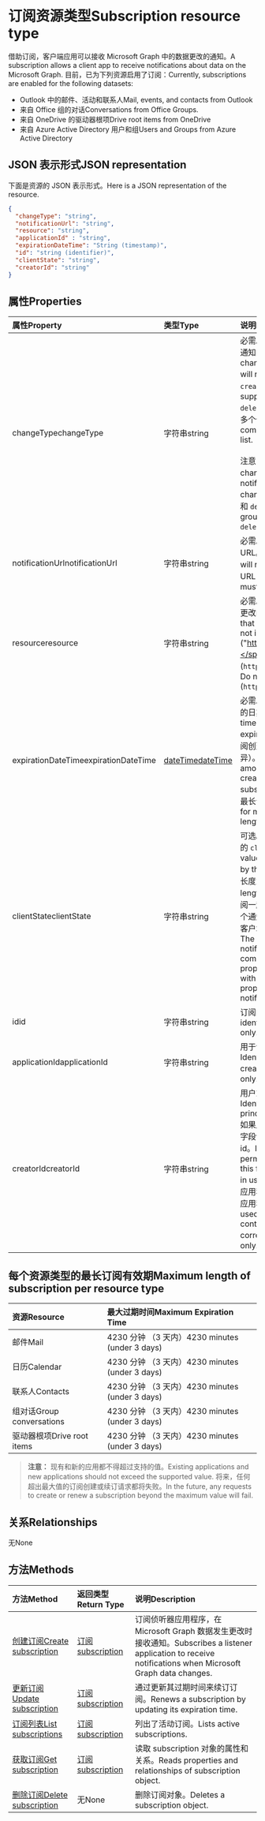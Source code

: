 # <a name="subscription-resource-type"></a><span data-ttu-id="0b943-101">订阅资源类型</span><span class="sxs-lookup"><span data-stu-id="0b943-101">Subscription resource type</span></span>

<span data-ttu-id="0b943-102">借助订阅，客户端应用可以接收 Microsoft Graph 中的数据更改的通知。</span><span class="sxs-lookup"><span data-stu-id="0b943-102">A subscription allows a client app to receive notifications about data on the Microsoft Graph.</span></span> <span data-ttu-id="0b943-103">目前，已为下列资源启用了订阅：</span><span class="sxs-lookup"><span data-stu-id="0b943-103">Currently, subscriptions are enabled for the following datasets:</span></span>

- <span data-ttu-id="0b943-104">Outlook 中的邮件、活动和联系人</span><span class="sxs-lookup"><span data-stu-id="0b943-104">Mail, events, and contacts from Outlook</span></span>
- <span data-ttu-id="0b943-105">来自 Office 组的对话</span><span class="sxs-lookup"><span data-stu-id="0b943-105">Conversations from Office Groups.</span></span>
- <span data-ttu-id="0b943-106">来自 OneDrive 的驱动器根项</span><span class="sxs-lookup"><span data-stu-id="0b943-106">Drive root items from OneDrive</span></span>
- <span data-ttu-id="0b943-107">来自 Azure Active Directory 用户和组</span><span class="sxs-lookup"><span data-stu-id="0b943-107">Users and Groups from Azure Active Directory</span></span>

## <a name="json-representation"></a><span data-ttu-id="0b943-108">JSON 表示形式</span><span class="sxs-lookup"><span data-stu-id="0b943-108">JSON representation</span></span>

<span data-ttu-id="0b943-109">下面是资源的 JSON 表示形式。</span><span class="sxs-lookup"><span data-stu-id="0b943-109">Here is a JSON representation of the resource.</span></span>

<!--{
  "blockType": "resource",
  "optionalProperties": [],
  "baseType": "microsoft.graph.entity",
  "@odata.type": "microsoft.graph.subscription",
  "@odata.annotations": [
    {
      "capabilities": {
        "skippable": false,
        "toppable": false,
        "countable": false,
        "expandable": false,
        "filterable": false,
        "referenceable": false,
        "selectable": false,
        "sortable": false
      }
    }
  ]
}-->

```json
{
  "changeType": "string",
  "notificationUrl": "string",
  "resource": "string",
  "applicationId" : "string",
  "expirationDateTime": "String (timestamp)",
  "id": "string (identifier)",
  "clientState": "string",
  "creatorId": "string"
}
```

## <a name="properties"></a><span data-ttu-id="0b943-110">属性</span><span class="sxs-lookup"><span data-stu-id="0b943-110">Properties</span></span>

| <span data-ttu-id="0b943-111">属性</span><span class="sxs-lookup"><span data-stu-id="0b943-111">Property</span></span> | <span data-ttu-id="0b943-112">类型</span><span class="sxs-lookup"><span data-stu-id="0b943-112">Type</span></span> | <span data-ttu-id="0b943-113">说明</span><span class="sxs-lookup"><span data-stu-id="0b943-113">Description</span></span> |
|:---------|:-----|:------------|
| <span data-ttu-id="0b943-114">changeType</span><span class="sxs-lookup"><span data-stu-id="0b943-114">changeType</span></span> | <span data-ttu-id="0b943-115">字符串</span><span class="sxs-lookup"><span data-stu-id="0b943-115">string</span></span> | <span data-ttu-id="0b943-116">必需。</span><span class="sxs-lookup"><span data-stu-id="0b943-116">Required.</span></span> <span data-ttu-id="0b943-117">指示订阅资源中将引发通知的更改类型。</span><span class="sxs-lookup"><span data-stu-id="0b943-117">Indicates the type of change in the subscribed resource that will raise a notification.</span></span> <span data-ttu-id="0b943-118">支持的值是：`created`、`updated`、`deleted`。</span><span class="sxs-lookup"><span data-stu-id="0b943-118">The supported values are: `created`, `updated`, `deleted`.</span></span> <span data-ttu-id="0b943-119">可以使用以逗号分隔的列表组合多个值。</span><span class="sxs-lookup"><span data-stu-id="0b943-119">Multiple values can be combined using a comma-separated list.</span></span><br><br><span data-ttu-id="0b943-120">注意：驱动器根项通知仅支持 `updated` changeType。</span><span class="sxs-lookup"><span data-stu-id="0b943-120">Note: Drive root item notifications support only the `updated` changeType.</span></span> <span data-ttu-id="0b943-121">用户和组通知支持 `updated` 和 `deleted` changeType。</span><span class="sxs-lookup"><span data-stu-id="0b943-121">User and group notifications support `updated` and `deleted` changeType.</span></span>|
| <span data-ttu-id="0b943-122">notificationUrl</span><span class="sxs-lookup"><span data-stu-id="0b943-122">notificationUrl</span></span> | <span data-ttu-id="0b943-123">字符串</span><span class="sxs-lookup"><span data-stu-id="0b943-123">string</span></span> | <span data-ttu-id="0b943-124">必需。</span><span class="sxs-lookup"><span data-stu-id="0b943-124">Required.</span></span> <span data-ttu-id="0b943-125">将接收通知的端点的 URL。</span><span class="sxs-lookup"><span data-stu-id="0b943-125">The URL of the application that will receive the push notifications.</span></span> <span data-ttu-id="0b943-126">此 URL 必须使用 HTTPS 协议。</span><span class="sxs-lookup"><span data-stu-id="0b943-126">This URL must make use of the HTTPS protocol.</span></span> |
| <span data-ttu-id="0b943-127">resource</span><span class="sxs-lookup"><span data-stu-id="0b943-127">resource</span></span> | <span data-ttu-id="0b943-128">字符串</span><span class="sxs-lookup"><span data-stu-id="0b943-128">string</span></span> | <span data-ttu-id="0b943-129">必需。</span><span class="sxs-lookup"><span data-stu-id="0b943-129">Required.</span></span> <span data-ttu-id="0b943-130">指定将监视其是否发生更改的资源。</span><span class="sxs-lookup"><span data-stu-id="0b943-130">Specifies the resource that will be monitored for changes. Do not include the base URL ("https://graph.microsoft.com/v1.0/").</span></span> <span data-ttu-id="0b943-131">不包含基 URL (`https://graph.microsoft.com/v1.0/`)。</span><span class="sxs-lookup"><span data-stu-id="0b943-131">Do not include the base URL (`https://graph.microsoft.com/v1.0/`).</span></span> |
| <span data-ttu-id="0b943-132">expirationDateTime</span><span class="sxs-lookup"><span data-stu-id="0b943-132">expirationDateTime</span></span> | [<span data-ttu-id="0b943-133">dateTime</span><span class="sxs-lookup"><span data-stu-id="0b943-133">dateTime</span></span>](http://tools.ietf.org/html/rfc3339) | <span data-ttu-id="0b943-134">必需。</span><span class="sxs-lookup"><span data-stu-id="0b943-134">Required.</span></span> <span data-ttu-id="0b943-135">指定 webhook 订阅过期的日期和时间。</span><span class="sxs-lookup"><span data-stu-id="0b943-135">Specifies the date and time when the webhook subscription expires.</span></span> <span data-ttu-id="0b943-136">时间为 UTC 时间，可以是距离订阅创建的一段时间（因订阅资源不同而异）。</span><span class="sxs-lookup"><span data-stu-id="0b943-136">The time is in UTC, and can be an amount of time from subscription creation that varies for the resource subscribed to.</span></span>  <span data-ttu-id="0b943-137">请参阅下表，了解支持的最长订阅有效期。</span><span class="sxs-lookup"><span data-stu-id="0b943-137">See the table below for maximum supported subscription length of time.</span></span> |
| <span data-ttu-id="0b943-138">clientState</span><span class="sxs-lookup"><span data-stu-id="0b943-138">clientState</span></span> | <span data-ttu-id="0b943-139">字符串</span><span class="sxs-lookup"><span data-stu-id="0b943-139">string</span></span> | <span data-ttu-id="0b943-140">可选。</span><span class="sxs-lookup"><span data-stu-id="0b943-140">Optional.</span></span> <span data-ttu-id="0b943-141">指定服务为每个通知发送的 `clientState` 属性的值。</span><span class="sxs-lookup"><span data-stu-id="0b943-141">Specifies the value of the `clientState` property sent by the service in each notification.</span></span> <span data-ttu-id="0b943-142">最大长度为 128 个字符。</span><span class="sxs-lookup"><span data-stu-id="0b943-142">The maximum length is 128 characters.</span></span> <span data-ttu-id="0b943-143">通过对比与订阅一起发送的 `clientState` 属性值和与每个通知一起接收的 `clientState` 属性值，客户端可以检查通知是否是由服务发送。</span><span class="sxs-lookup"><span data-stu-id="0b943-143">The client can check that the notification came from the service by comparing the value of the `clientState` property sent with the subscription with the value of the `clientState` property received with each notification.</span></span> |
| <span data-ttu-id="0b943-144">id</span><span class="sxs-lookup"><span data-stu-id="0b943-144">id</span></span> | <span data-ttu-id="0b943-145">字符串</span><span class="sxs-lookup"><span data-stu-id="0b943-145">string</span></span> | <span data-ttu-id="0b943-p108">订阅的唯一标识符。只读。</span><span class="sxs-lookup"><span data-stu-id="0b943-p108">Unique identifier for the subscription. Read-only.</span></span> |
| <span data-ttu-id="0b943-148">applicationId</span><span class="sxs-lookup"><span data-stu-id="0b943-148">applicationId</span></span> | <span data-ttu-id="0b943-149">字符串</span><span class="sxs-lookup"><span data-stu-id="0b943-149">string</span></span> | <span data-ttu-id="0b943-150">用于创建订阅的应用程序的标识符。</span><span class="sxs-lookup"><span data-stu-id="0b943-150">Identifier of the application used to create the subscription.</span></span> <span data-ttu-id="0b943-151">只读。</span><span class="sxs-lookup"><span data-stu-id="0b943-151">Read-only.</span></span> |
| <span data-ttu-id="0b943-152">creatorId</span><span class="sxs-lookup"><span data-stu-id="0b943-152">creatorId</span></span> | <span data-ttu-id="0b943-153">字符串</span><span class="sxs-lookup"><span data-stu-id="0b943-153">string</span></span> | <span data-ttu-id="0b943-154">用户或创建订阅的服务主体的标识符。</span><span class="sxs-lookup"><span data-stu-id="0b943-154">Identifier of the user or service principal that created the subscription.</span></span> <span data-ttu-id="0b943-155">如果应用程序使用委派权限创建订阅，此字段包含应用程序调用代表登录用户的 id。</span><span class="sxs-lookup"><span data-stu-id="0b943-155">If the app used delegated permissions to create the subscription, this field contains the id of the signed-in user the app called on behalf of.</span></span> <span data-ttu-id="0b943-156">如果应用程序使用应用程序权限，此字段包含应用程序对应的服务主体的 id。</span><span class="sxs-lookup"><span data-stu-id="0b943-156">If the app used application permissions, this field contains the id of the service principal corresponding to the app.</span></span> <span data-ttu-id="0b943-157">只读。</span><span class="sxs-lookup"><span data-stu-id="0b943-157">Read-only.</span></span> |

## <a name="maximum-length-of-subscription-per-resource-type"></a><span data-ttu-id="0b943-158">每个资源类型的最长订阅有效期</span><span class="sxs-lookup"><span data-stu-id="0b943-158">Maximum length of subscription per resource type</span></span>

| <span data-ttu-id="0b943-159">资源</span><span class="sxs-lookup"><span data-stu-id="0b943-159">Resource</span></span>            | <span data-ttu-id="0b943-160">最大过期时间</span><span class="sxs-lookup"><span data-stu-id="0b943-160">Maximum Expiration Time</span></span>  |
|:--------------------|:-------------------------|
| <span data-ttu-id="0b943-161">邮件</span><span class="sxs-lookup"><span data-stu-id="0b943-161">Mail</span></span>                | <span data-ttu-id="0b943-162">4230 分钟 （3 天内）</span><span class="sxs-lookup"><span data-stu-id="0b943-162">4230 minutes (under 3 days)</span></span>    |
| <span data-ttu-id="0b943-163">日历</span><span class="sxs-lookup"><span data-stu-id="0b943-163">Calendar</span></span>            | <span data-ttu-id="0b943-164">4230 分钟 （3 天内）</span><span class="sxs-lookup"><span data-stu-id="0b943-164">4230 minutes (under 3 days)</span></span>    |
| <span data-ttu-id="0b943-165">联系人</span><span class="sxs-lookup"><span data-stu-id="0b943-165">Contacts</span></span>            | <span data-ttu-id="0b943-166">4230 分钟 （3 天内）</span><span class="sxs-lookup"><span data-stu-id="0b943-166">4230 minutes (under 3 days)</span></span>    |
| <span data-ttu-id="0b943-167">组对话</span><span class="sxs-lookup"><span data-stu-id="0b943-167">Group conversations</span></span> | <span data-ttu-id="0b943-168">4230 分钟 （3 天内）</span><span class="sxs-lookup"><span data-stu-id="0b943-168">4230 minutes (under 3 days)</span></span>    |
| <span data-ttu-id="0b943-169">驱动器根项</span><span class="sxs-lookup"><span data-stu-id="0b943-169">Drive root items</span></span>    | <span data-ttu-id="0b943-170">4230 分钟 （3 天内）</span><span class="sxs-lookup"><span data-stu-id="0b943-170">4230 minutes (under 3 days)</span></span>    |

> <span data-ttu-id="0b943-171">**注意：** 现有和新的应用都不得超过支持的值。</span><span class="sxs-lookup"><span data-stu-id="0b943-171">Existing applications and new applications should not exceed the supported value.</span></span> <span data-ttu-id="0b943-172">将来，任何超出最大值的订阅创建或续订请求都将失败。</span><span class="sxs-lookup"><span data-stu-id="0b943-172">In the future, any requests to create or renew a subscription beyond the maximum value will fail.</span></span>

## <a name="relationships"></a><span data-ttu-id="0b943-173">关系</span><span class="sxs-lookup"><span data-stu-id="0b943-173">Relationships</span></span>

<span data-ttu-id="0b943-174">无</span><span class="sxs-lookup"><span data-stu-id="0b943-174">None</span></span>

## <a name="methods"></a><span data-ttu-id="0b943-175">方法</span><span class="sxs-lookup"><span data-stu-id="0b943-175">Methods</span></span>

| <span data-ttu-id="0b943-176">方法</span><span class="sxs-lookup"><span data-stu-id="0b943-176">Method</span></span> | <span data-ttu-id="0b943-177">返回类型</span><span class="sxs-lookup"><span data-stu-id="0b943-177">Return Type</span></span> | <span data-ttu-id="0b943-178">说明</span><span class="sxs-lookup"><span data-stu-id="0b943-178">Description</span></span> |
|:-------|:------------|:------------|
| [<span data-ttu-id="0b943-179">创建订阅</span><span class="sxs-lookup"><span data-stu-id="0b943-179">Create subscription</span></span>](../api/subscription_post_subscriptions.md) | [<span data-ttu-id="0b943-180">订阅</span><span class="sxs-lookup"><span data-stu-id="0b943-180">subscription</span></span>](subscription.md) | <span data-ttu-id="0b943-181">订阅侦听器应用程序，在 Microsoft Graph 数据发生更改时接收通知。</span><span class="sxs-lookup"><span data-stu-id="0b943-181">Subscribes a listener application to receive notifications when Microsoft Graph data changes.</span></span> |
| [<span data-ttu-id="0b943-182">更新订阅</span><span class="sxs-lookup"><span data-stu-id="0b943-182">Update subscription</span></span>](../api/subscription_update.md) | [<span data-ttu-id="0b943-183">订阅</span><span class="sxs-lookup"><span data-stu-id="0b943-183">subscription</span></span>](subscription.md) | <span data-ttu-id="0b943-184">通过更新其过期时间来续订订阅。</span><span class="sxs-lookup"><span data-stu-id="0b943-184">Renews a subscription by updating its expiration time.</span></span> |
| [<span data-ttu-id="0b943-185">订阅列表</span><span class="sxs-lookup"><span data-stu-id="0b943-185">List subscriptions</span></span>](../api/subscription_list.md) | [<span data-ttu-id="0b943-186">订阅</span><span class="sxs-lookup"><span data-stu-id="0b943-186">subscription</span></span>](subscription.md) | <span data-ttu-id="0b943-187">列出了活动订阅。</span><span class="sxs-lookup"><span data-stu-id="0b943-187">Lists active subscriptions.</span></span> |
| [<span data-ttu-id="0b943-188">获取订阅</span><span class="sxs-lookup"><span data-stu-id="0b943-188">Get subscription</span></span>](../api/subscription_get.md) | [<span data-ttu-id="0b943-189">订阅</span><span class="sxs-lookup"><span data-stu-id="0b943-189">subscription</span></span>](subscription.md) | <span data-ttu-id="0b943-190">读取 subscription 对象的属性和关系。</span><span class="sxs-lookup"><span data-stu-id="0b943-190">Reads properties and relationships of subscription object.</span></span> |
| [<span data-ttu-id="0b943-191">删除订阅</span><span class="sxs-lookup"><span data-stu-id="0b943-191">Delete subscription</span></span>](../api/subscription_delete.md) | <span data-ttu-id="0b943-192">无</span><span class="sxs-lookup"><span data-stu-id="0b943-192">None</span></span> |<span data-ttu-id="0b943-193">删除订阅对象。</span><span class="sxs-lookup"><span data-stu-id="0b943-193">Deletes a subscription object.</span></span> |

<!-- uuid: 8fcb5dbc-d5aa-4681-8e31-b001d5168d79
2015-10-25 14:57:30 UTC -->
<!-- {
  "type": "#page.annotation",
  "description": "subscription resource",
  "keywords": "",
  "section": "documentation",
  "tocPath": ""
}-->
